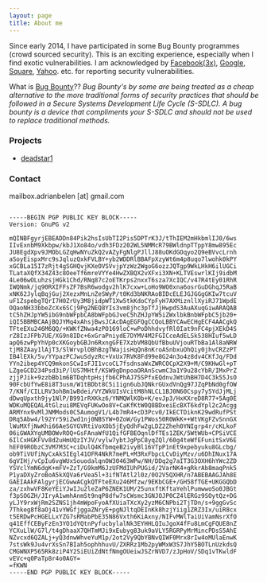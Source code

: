 ```yaml
---
layout: page
title: About me
---
```


Since early 2014, I have participated in some Bug Bounty programmes (crowd sourced security). This is an exciting experience, especially when I find exotic vulnerabilities. I am acknowledged by [Facebook(3x)](https://www.facebook.com/whitehat/thanks/), [Google](https://www.google.com/about/appsecurity/hall-of-fame/archive/), [Square](https://hackerone.com/square), [Yahoo](https://hackerone.com/yahoo). etc. for reporting security vulnerabilities.

What is [Bug Bounty](https://www.linkedin.com/pulse/you-really-ready-bug-bounty-mark-litchfield?forceNoSplash=true)??
*Bug Bounty's by some are being treated as a cheap alternative to the more traditional forms of security practices that should be followed in a Secure Systems Development Life Cycle (S-SDLC).  A bug bounty is a device that compliments your S-SDLC and should not be used to replace traditional methods.*



### Projects

* [deadstar1](https://github.com/deadstar1)


### Contact


mailbox.adrianbelen [at] gmail.com

<pre>
<code>
-----BEGIN PGP PUBLIC KEY BLOCK-----
Version: GnuPG v2

mQINBFgyrjEBEADDn84Pik2hsIsUbTI2Pis5DPTrK3J/tThIEM2mHkbmlIJ0/6ws
IIvExnbM9Xkbpw/kbJ1Xo84o/vdh3FDz202WL5NMMcR79BWldnpTTppY8mw895Ec
JU8EgdXpv9JMObLGZqHwNYuZkQ2vAZyFgNlgPJllJ88uOKdGOqyo2Q9eBVvcLrnh
aSoyEispxMrc9sJqluzQxkFVLBY+yb2WDDRlBBAFpXzyWt6m4p8uqo7lwohk0kPY
xGCBLa15I7zRjt4gSGHQvjKXeOVSVvjpYzWz2WgoG6ozzJQTgp9WkLHkH6ilUGCi
TLataXQfX34Z43c8OeeTf6mreVYYe4HwZXBQX2vXFxi3XN+KLTVEswrlKIj9idbM
4Le06wOLuhzsjHGk1Chd/RNq87c2oETKrps2nxxT6sza7XcIQC/v47R4tEy01RhR
IWQNmk/jq90RXIFFsZF7BsR6wodgv2hlK7cxw+LoHo9WO0xna6osrGuDGhqJ5RaB
xNK62JylqBqjGuj2XezxMnLnZeSWyP/t0Kd3bNKRAoBIDcELEJGJGGgGKIw7tcuV
uF1ZspebgTQrI7H0ZrUy3M8jidpWT1Xw5tkKdoCYpFyH7AXMiznllXyiRJ71WpdE
OQaoNH33bbeZcXx6SCj9Pg2NEQ8YIs3vm8jhc3pTfJjHwpdS3AuAXuqGiwARAQAB
tC5hZHJpYW5ibG9nbWFpbCA8bWFpbGJveC5hZHJpYW5iZWxlbkBnbWFpbC5jb20+
iQI5BBMBCAAjBQJYMq4xAhsjBwsJCAcDAgEGFQgCCQoLBBYCAwECHgECF4AACgkQ
TFteEXu246M6QQ/+KWKfZNwa4zPO169loC+wPoDhhdvyfRl0Iat9nFC4pjXEkD4S
rZ8IzJFPb7UE/XG9n8IDc+6xGraPniydE7DYMV4M2FGICceAdELSk538HIuf5wLD
apQ6zwPpYhVp0cXKGoybGBJn6RxngGFE7XzbVM8QbUfBbuUVjouRTbBa1Al8aNRW
tjM8ZAay1lAjT3/SlWrvplOBhBzgTWajisHqQn8nKroASnbxuOhQiy0jhvCRZzPT
IB4lEXk/5v/YYpazPCJwuSdyzRc+VxUx7RVK8Fd99e8G24n3o4z8dv4CKfJq/FDd
YYn2ibep4YCQ9mkonSCwIsFJI1vcoCL7fsdnsaWxZWRCOCpX2X9+M/C9KHwGl+pT
LZgeGCD234Psd3iP/lUS7MHtf/KSW9gDnpoaORAnScwmC3a1Y9u28cYbR/IMxPrZ
zjjPJik+9zzbBb1m6BTDqhtpHsjfb6CPhAJ75SPfxEQdnvJWtUhBH7D4C3k55JsO
90FcbUfYwE8i8T3usm/W1tBDbt8C5i1ign6ubJQNkrGUxdVnQg97JZqPbNd0gfOW
7/KNf/CILLRV3ohBm1wBdei/VYZWkUIsVcitM8hNLCL1BJ0N60Cspy7y5YdJjMLj
dDwqUpxth9jy1NlP/B991rRXKkz6/YNMQWlK0b+K/evJp3/HxKXreD8R77+5Ag0E
WDKuMQEQAL4tGlzui8MEVqFUKwOo8V+CaKfKtW0Q8BDxeiEcBXT6kdYpl2c2Acgg
ARMYnx9vMlJNMMods0C5AumogV1/L4b7mR4+cD3Pcv0/IkECTDiknK29wdRufPSt
DRq5Abw4/l92Yr59iZwd1nj0NBSYW+0ZoW/Gy1PWos50R0WkK++WtVKgFZvSnnGX
lWuMXfjNwKhi66AeSGYGVRtiVoXOb5jEyQdhFw2gLDZ2Zheh0YNIgrp4r/cKLkoF
06iGWAXYgUMBOWvROQ+GsFAnaWfU1QifGFBEOqnlDfTEs1ZEK/5WtWUb+CPSiVCE
6IlCxHGKFVv8d2uHmUQzIYJV/vylw7ybtJgPpC8yqZQl/60g4teWfEFunitSxV6E
hEF09RObzC3VM7M3C+ciDulQ4KfbmqeB2ivyBl16VTpP1nEt9xpebyuku8GLcbg/
ob9TiVUfiNyCxAkSIEgl41OFR4NkR7mePL+M3RxFbpcLCvDiyMzv/u6DhINux17A
6gVIHj/vCpIu6vgWUxSouodalqnOW30463WPw/NH/DDq2g7aIT3G3OXH6hYWc2ZD
YSVclYmN6dgK+mFV+ZzT/G9kmM6JzUFMdIUhPUGid/2VarNK4+gRkrAb8maqPnk5
P1yaDXyZroBoA5kXQVa6rVea5l+3ifNTAtl2l0z/0O2V5QXHR/n7ABEBAAGJAh8E
GAEIAAkFAlgyrjECGwwACgkQTFteEXu246Mfzw/9EKbCGE+/GH58fTGE+UKGGQbD
za/zxhwVF8KeYEiYJwIJu2leZaP6ZNEK1UM/25unxftKftaYehlPumwwoSo0JBGt
f3pSOGZH/JIryA1wmhAnmSt9nqP8dfw7sCWsmc3GNJOJP0CZ4lERGz9SOytQz+DG
yLJY9rxWjRm2SZNS1jh4mWpoFyoAfXUiaTXcXy2yzM6CNPbi2TjTDn/s+9ggGvSc
7Thkeg8f8aOj41vYWGfjggaZNryE+pgNJltqDEInKk8hzjYiig1ZRZ3Ix/uiR8cx
t5ERDwPcHGELLxYZG7sRMabPbE35N86Vxth6KiAxny/NIFvMWlTaiUiVamNsrXfO
q41EffCEByFzEn3YO1dYQtnPyfucbylalNk3EYHHLQIuJgoX4fFu8LmCgFQUE8nZ
YCXuLlW/G7l/t4gDhaaX7QHTmMJi9xEubyg83uk9aVLY5RGRPyMrMincPDsS5AhE
NZvcxd6QZALj+yQ3dnwWhveYuM1p/2ot2Vy9QbYBNvQIWF0Mrx8rIw4oMUlaEnwK
7stsWk9Ju4vrXsSn7BIah5ophhhuvU/ZXRRz1Mb2pyWMxW3S7JhY5BOTLnUzkdsQ
CMGWNXP565Rk8ziP4Y2SiEUiZdNtfNmgOUeiwJSZrNVD7/zJpHoV/SDq1vTKwldF
vEVc+q0PaTp8r4o0AGY=
=fKWN
-----END PGP PUBLIC KEY BLOCK-----

</code>
</pre>

